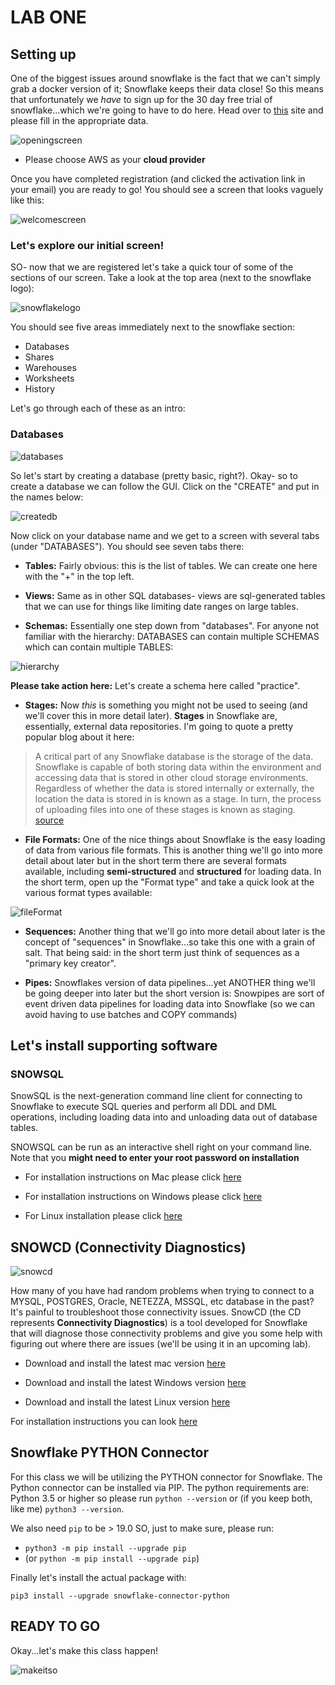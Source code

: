 # LAB ONE

## Setting up

One of the biggest issues around snowflake is the fact that we can't simply grab a docker version of it; Snowflake keeps their data close!
So this means that unfortunately we _have_ to sign up for the 30 day free trial of snowflake...which we're going to have to do here.
Head over to [this](https://trial.snowflake.com/) site and please fill in the appropriate data.

![openingscreen](./images/openingscreen.png)

* Please choose AWS as your **cloud provider**

Once you have completed registration (and clicked the activation link in your email) you are ready to go! You should see a screen that looks vaguely like this:

![welcomescreen](./images/welcomescreen.png)

### Let's explore our initial screen!

SO- now that we are registered let's take a quick tour of some of the sections of our screen. Take a look at the top area (next to the snowflake logo):

![snowflakelogo](./images/snowflakelogo.png)

You should see five areas immediately next to the snowflake section:
* Databases
* Shares
* Warehouses
* Worksheets
* History

Let's go through each of these as an intro:

### Databases

![databases](./images/databases.png)

So let's start by creating a database (pretty basic, right?). Okay- so to create a database we can follow the GUI. Click on the "CREATE" and put in the names below:

![createdb](./images/createdb.png)

Now click on your database name and we get to a screen with several tabs (under "DATABASES"). You should see seven tabs there:

* **Tables:** Fairly obvious: this is the list of tables. We can create one here with the "+" in the top left. 

* **Views:** Same as in other SQL databases- views are sql-generated tables that we can use for things like limiting date ranges on large tables.

* **Schemas:** Essentially one step down from "databases". For anyone not familiar with the hierarchy: DATABASES can contain multiple SCHEMAS which can contain multiple TABLES:

![hierarchy](./images/hierarchy.png)

**Please take action here:** Let's create a schema here called "practice".

* **Stages:** Now _this_ is something you might not be used to seeing (and we'll cover this in more detail later). **Stages** in Snowflake are, essentially, external data repositories. I'm going to quote a pretty popular blog about it here:

> A critical part of any Snowflake database is the storage of the data. Snowflake is capable of
> both storing data within the environment and accessing data that is stored in other cloud 
> storage environments. Regardless of whether the data is stored internally or externally, the
> location the data is stored in is known as a stage. In turn, the process of uploading files
> into one of these stages is known as staging. [source](https://interworks.com/blog/chastie/2019/12/05/zero-to-snowflake-staging-explained/)

* **File Formats:** One of the nice things about Snowflake is the easy loading of data from various file formats. This is another thing we'll go into more detail about later but in the short term there are several formats available, including **semi-structured** and **structured** for loading data. In the short term, open up the "Format type" and take a quick look at the various format types available:

![fileFormat](./images/fileformat.png)

* **Sequences:** Another thing that we'll go into more detail about later is the concept of "sequences" in Snowflake...so take this one with a grain of salt. That being said: in the short term just think of sequences as a "primary key creator".

* **Pipes:** Snowflakes version of data pipelines...yet ANOTHER thing we'll be going deeper into later but the short version is: Snowpipes are sort of event driven data pipelines for loading data into Snowflake (so we can avoid having to use batches and COPY commands)

## Let's install supporting software

### SNOWSQL

SnowSQL is the next-generation command line client for connecting to Snowflake to execute SQL queries and perform all DDL and DML operations, including loading data into and unloading data out of database tables.

SNOWSQL can be run as an interactive shell right on your command line.
Note that you **might need to enter your root password on installation**

* For installation instructions on Mac please click [here](https://docs.snowflake.com/en/user-guide/snowsql-install-config.html#installing-snowsql-on-macos-using-homebrew-cask)

* For installation instructions on Windows please click [here](https://docs.snowflake.com/en/user-guide/snowsql-install-config.html#installing-snowsql-on-microsoft-windows-using-the-installer)

* For Linux installation please click [here](https://docs.snowflake.com/en/user-guide/snowsql-install-config.html#installing-snowsql-on-linux-using-the-rpm-package)

## SNOWCD (Connectivity Diagnostics)

![snowcd](./images/snowcd.jpg)

How many of you have had random problems when trying to connect to a MYSQL, POSTGRES, Oracle, NETEZZA, MSSQL, etc database in the past?
It's painful to troubleshoot those connectivity issues.
SnowCD (the CD represents **Connectivity Diagnostics**) is a tool developed for Snowflake that will diagnose those connectivity problems and give you some help with figuring out where there are issues (we'll be using it in an upcoming lab).

* Download and install the latest mac version [here](https://sfc-repo.snowflakecomputing.com/snowcd/mac64/latest/index.html)

* Download and install the latest Windows version [here](https://sfc-repo.snowflakecomputing.com/snowcd/win64/index.html)

* Download and install the latest Linux version [here](https://sfc-repo.snowflakecomputing.com/snowcd/linux/index.html)

For installation instructions you can look [here](https://docs.snowflake.com/en/user-guide/snowcd.html)

## Snowflake PYTHON Connector

For this class we will be utilizing the PYTHON connector for Snowflake. The Python connector can be installed via PIP. The python requirements are: Python 3.5 or higher so please run `python --version` or (if you keep both, like me) `python3 --version`.

We also need `pip` to be > 19.0 SO, just to make sure, please run:

*  `python3 -m pip install --upgrade pip` 
* (or `python -m pip install --upgrade pip`)

Finally let's install the actual package with: 

`pip3 install --upgrade snowflake-connector-python`

## READY TO GO

Okay...let's make this class happen!

![makeitso](./images/makeitso.jpeg)